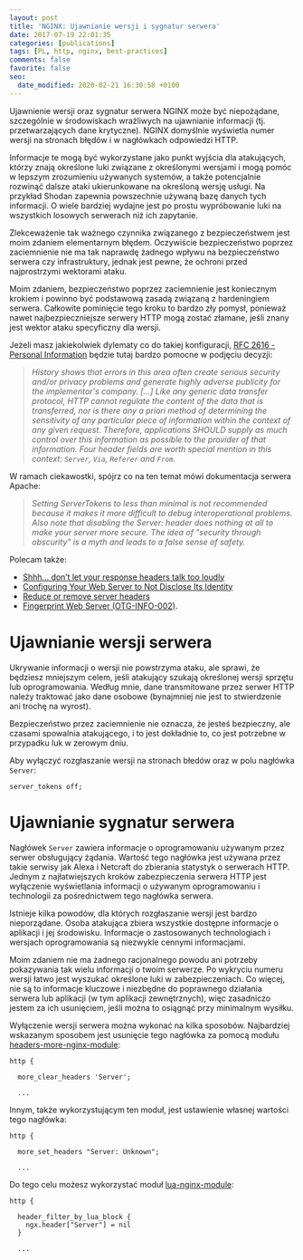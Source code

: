 ```yaml
---
layout: post
title: 'NGINX: Ujawnianie wersji i sygnatur serwera'
date: 2017-07-19 22:01:35
categories: [publications]
tags: [PL, http, nginx, best-practices]
comments: false
favorite: false
seo:
  date_modified: 2020-02-21 16:30:58 +0100
---
```


Ujawnienie wersji oraz sygnatur serwera NGINX może być niepożądane, szczególnie w środowiskach wrażliwych na ujawnianie informacji (tj. przetwarzających dane krytyczne). NGINX domyślnie wyświetla numer wersji na stronach błędów i w nagłówkach odpowiedzi HTTP.

Informacje te mogą być wykorzystane jako punkt wyjścia dla atakujących, którzy znają określone luki związane z określonymi wersjami i mogą pomóc w lepszym zrozumieniu używanych systemów, a także potencjalnie rozwinąć dalsze ataki ukierunkowane na określoną wersję usługi. Na przykład Shodan zapewnia powszechnie używaną bazę danych tych informacji. O wiele bardziej wydajne jest po prostu wypróbowanie luki na wszystkich losowych serwerach niż ich zapytanie.

Zlekceważenie tak ważnego czynnika związanego z bezpieczeństwem jest moim zdaniem elementarnym błędem. Oczywiście bezpieczeństwo poprzez zaciemnienie nie ma tak naprawdę żadnego wpływu na bezpieczeństwo serwera czy infrastruktury, jednak jest pewne, że ochroni przed najprostrzymi wektorami ataku.

Moim zdaniem, bezpieczeństwo poprzez zaciemnienie jest koniecznym krokiem i powinno być podstawową zasadą związaną z hardeningiem serwera. Całkowite pominięcie tego kroku to bardzo zły pomysł, ponieważ nawet najbezpieczniejsze serwery HTTP mogą zostać złamane, jeśli znany jest wektor ataku specyficzny dla wersji.

Jeżeli masz jakiekolwiek dylematy co do takiej konfiguracji, [RFC 2616 - Personal Information](https://tools.ietf.org/html/rfc2616#section-15.1) będzie tutaj bardzo pomocne w podjęciu decyzji:

  > _History shows that errors in this area often create serious security and/or privacy problems and generate highly adverse publicity for the implementor's company. [...] Like any generic data transfer protocol, HTTP cannot regulate the content of the data that is transferred, nor is there any a priori method of determining the sensitivity of any particular piece of information within the context of any given request. Therefore, applications SHOULD supply as much control over this information as possible to the provider of that information. Four header fields are worth special mention in this context: `Server`, `Via`, `Referer` and `From`._

W ramach ciekawostki, spójrz co na ten temat mówi dokumentacja serwera Apache:

  > _Setting ServerTokens to less than minimal is not recommended because it makes it more difficult to debug interoperational problems. Also note that disabling the Server: header does nothing at all to make your server more secure. The idea of "security through obscurity" is a myth and leads to a false sense of safety._

Polecam także:

- [Shhh... don’t let your response headers talk too loudly](https://www.troyhunt.com/shhh-dont-let-your-response-headers/)
- [Configuring Your Web Server to Not Disclose Its Identity](https://www.acunetix.com/blog/articles/configure-web-server-disclose-identity/)
- [Reduce or remove server headers](https://www.tunetheweb.com/security/http-security-headers/server-header/)
- [Fingerprint Web Server (OTG-INFO-002)](https://www.owasp.org/index.php/Fingerprint_Web_Server_(OTG-INFO-002)).

# Ujawnianie wersji serwera

Ukrywanie informacji o wersji nie powstrzyma ataku, ale sprawi, że będziesz mniejszym celem, jeśli atakujący szukają określonej wersji sprzętu lub oprogramowania. Według mnie, dane transmitowane przez serwer HTTP należy traktować jako dane osobowe (bynajmniej nie jest to stwierdzenie ani trochę na wyrost).

Bezpieczeństwo przez zaciemnienie nie oznacza, że ​​jesteś bezpieczny, ale czasami spowalnia atakującego, i to jest dokładnie to, co jest potrzebne w przypadku luk w zerowym dniu.

Aby wyłączyć rozgłaszanie wersji na stronach błedów oraz w polu nagłówka `Server`:

```nginx
server_tokens off;
```

# Ujawnianie sygnatur serwera

Nagłówek `Server` zawiera informacje o oprogramowaniu używanym przez serwer obsługujący żądania. Wartość tego nagłówka jest używana przez takie serwisy jak Alexa i Netcraft do zbierania statystyk o serwerach HTTP. Jednym z najłatwiejszych kroków zabezpieczenia serwera HTTP jest wyłączenie wyświetlania informacji o używanym oprogramowaniu i technologii za pośrednictwem tego nagłówka serwera.

Istnieje kilka powodów, dla których rozgłaszanie wersji jest bardzo nieporządane. Osoba atakująca zbiera wszystkie dostępne informacje o aplikacji i jej środowisku. Informacje o zastosowanych technologiach i wersjach oprogramowania są niezwykle cennymi informacjami.

Moim zdaniem nie ma żadnego racjonalnego powodu ani potrzeby pokazywania tak wielu informacji o twoim serwerze. Po wykryciu numeru wersji łatwo jest wyszukać określone luki w zabezpieczeniach. Co więcej, nie są to informacje kluczowe i niezbędne do poprawnego działania serwera lub aplikacji (w tym aplikacji zewnętrznych), więc zasadniczo jestem za ich usunięciem, jeśli można to osiągnąć przy minimalnym wysiłku.

Wyłączenie wersji serwera można wykonać na kilka sposobów. Najbardziej wskazanym sposobem jest usunięcie tego nagłówka za pomocą modułu [headers-more-nginx-module](https://github.com/openresty/headers-more-nginx-module):

```nginx
http {

  more_clear_headers 'Server';

  ...
```

Innym, także wykorzystującym ten moduł, jest ustawienie własnej wartości tego nagłówka:

```nginx
http {

  more_set_headers "Server: Unknown";

  ...
```

Do tego celu możesz wykorzystać moduł [lua-nginx-module](https://github.com/openresty/lua-nginx-module):

```nginx
http {

  header_filter_by_lua_block {
    ngx.header["Server"] = nil
  }

  ...
```
